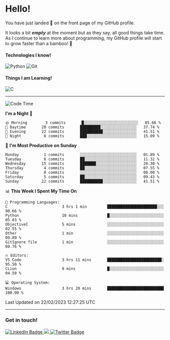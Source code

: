 # Hello!

You have just landed 🛬 on the front page of my GitHub profile.

It looks a bit ***empty*** at the moment but as they say, all good things take time. As I continue to learn more about programming, my GitHub profile will start to grow faster than a bamboo! 🎍 

#### Technologies I know!

![Python](https://img.shields.io/badge/python-3670A0?style=for-the-badge&logo=python&logoColor=ffdd54)
![Git](https://img.shields.io/badge/git-%23F05033.svg?style=for-the-badge&logo=git&logoColor=white)

#### Things I am Learning!

![C](https://img.shields.io/badge/c-%2300599C.svg?style=for-the-badge&logo=c&logoColor=white)

<hr size="2" noshade="0">

<!--START_SECTION:waka-->
![Code Time](http://img.shields.io/badge/Code%20Time-18%20hrs%2031%20mins-blue)

**I'm a Night 🦉** 

```text
🌞 Morning        3 commits       █░░░░░░░░░░░░░░░░░░░░░░░░   05.66 % 
🌆 Daytime       20 commits       █████████░░░░░░░░░░░░░░░░   37.74 % 
🌃 Evening       22 commits       ██████████░░░░░░░░░░░░░░░   41.51 % 
🌙 Night          8 commits       ███░░░░░░░░░░░░░░░░░░░░░░   15.09 % 

```
📅 **I'm Most Productive on Sunday** 

```text
Monday           1 commits       ░░░░░░░░░░░░░░░░░░░░░░░░░   01.89 % 
Tuesday          6 commits       ██░░░░░░░░░░░░░░░░░░░░░░░   11.32 % 
Wednesday       15 commits       ███████░░░░░░░░░░░░░░░░░░   28.30 % 
Thursday         4 commits       ██░░░░░░░░░░░░░░░░░░░░░░░   07.55 % 
Friday           0 commits       ░░░░░░░░░░░░░░░░░░░░░░░░░   00.00 % 
Saturday         5 commits       ██░░░░░░░░░░░░░░░░░░░░░░░   09.43 % 
Sunday          22 commits       ██████████░░░░░░░░░░░░░░░   41.51 % 

```


📊 **This Week I Spent My Time On** 

```text
💬 Programming Languages: 
C                        3 hrs 1 min         ██████████████████████░░░   90.66 % 
Python                   10 mins             █░░░░░░░░░░░░░░░░░░░░░░░░   05.03 % 
ObjectiveC               5 mins              ░░░░░░░░░░░░░░░░░░░░░░░░░   02.55 % 
Other                    1 min               ░░░░░░░░░░░░░░░░░░░░░░░░░   00.89 % 
GitIgnore file           1 min               ░░░░░░░░░░░░░░░░░░░░░░░░░   00.76 % 

🔥 Editors: 
VS Code                  3 hrs 11 mins       ████████████████████████░   95.50 % 
CLion                    9 mins              █░░░░░░░░░░░░░░░░░░░░░░░░   04.50 % 

💻 Operating System: 
Windows                  3 hrs 20 mins       █████████████████████████   100.00 % 

```


 Last Updated on 22/02/2023 12:27:25 UTC
<!--END_SECTION:waka-->

<hr size="2" noshade="0">

### Get in touch!

<div id="badges">
  <a href="https://www.linkedin.com/in/amritansh-sharma-7a4251245/">
    <img src="https://img.shields.io/badge/LinkedIn-blue?style=for-the-badge&logo=linkedin&logoColor=white" alt="LinkedIn Badge"/>
  </a>
  <a href="https://www.instagram.com/drowsycoder/">
    <img src="https://img.shields.io/badge/Instagram-%23E4405F.svg?style=for-the-badge&logo=Instagram&logoColor=white"/>
  </a>
  <a href="https://twitter.com/DrowsyCoder">
    <img src="https://img.shields.io/badge/Twitter-blue?style=for-the-badge&logo=twitter&logoColor=white" alt="Twitter Badge"/>
  </a>
</div>
